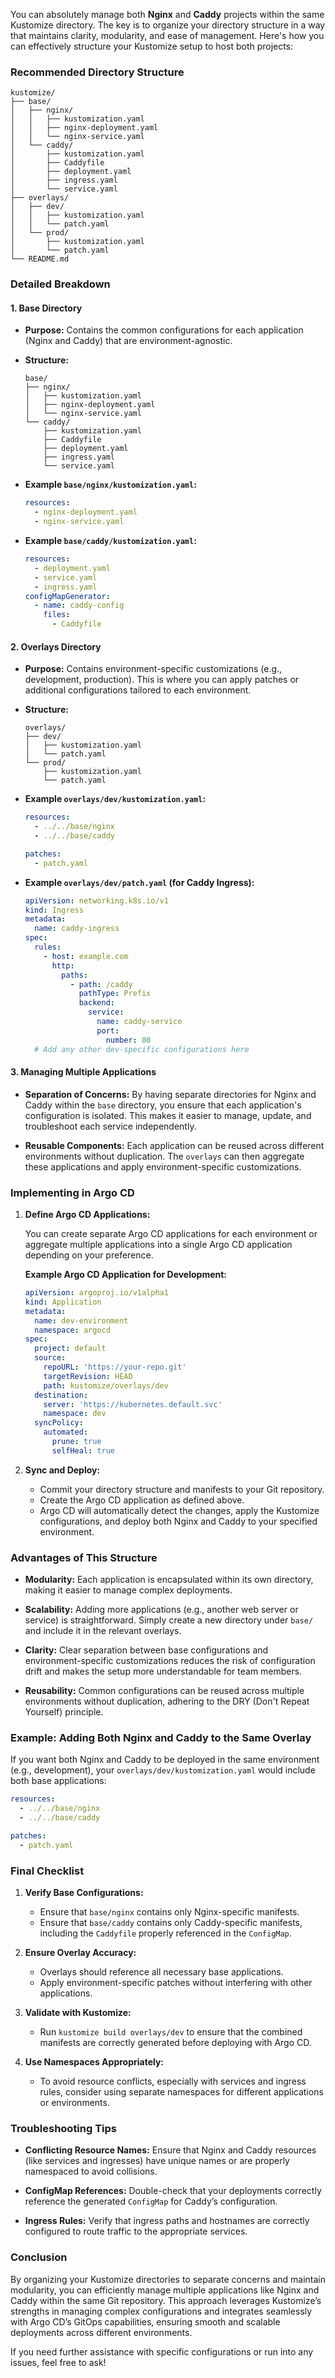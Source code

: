 You can absolutely manage both **Nginx** and **Caddy** projects within the same Kustomize directory. The key is to organize your directory structure in a way that maintains clarity, modularity, and ease of management. Here's how you can effectively structure your Kustomize setup to host both projects:

### **Recommended Directory Structure**

```
kustomize/
├── base/
│   ├── nginx/
│   │   ├── kustomization.yaml
│   │   ├── nginx-deployment.yaml
│   │   └── nginx-service.yaml
│   └── caddy/
│       ├── kustomization.yaml
│       ├── Caddyfile
│       ├── deployment.yaml
│       ├── ingress.yaml
│       └── service.yaml
├── overlays/
│   ├── dev/
│   │   ├── kustomization.yaml
│   │   └── patch.yaml
│   └── prod/
│       ├── kustomization.yaml
│       └── patch.yaml
└── README.md
```

### **Detailed Breakdown**

#### **1. Base Directory**

- **Purpose:** Contains the common configurations for each application (Nginx and Caddy) that are environment-agnostic.

- **Structure:**
  
  ```
  base/
  ├── nginx/
  │   ├── kustomization.yaml
  │   ├── nginx-deployment.yaml
  │   └── nginx-service.yaml
  └── caddy/
      ├── kustomization.yaml
      ├── Caddyfile
      ├── deployment.yaml
      ├── ingress.yaml
      └── service.yaml
  ```

- **Example `base/nginx/kustomization.yaml`:**
  
  ```yaml
  resources:
    - nginx-deployment.yaml
    - nginx-service.yaml
  ```

- **Example `base/caddy/kustomization.yaml`:**
  
  ```yaml
  resources:
    - deployment.yaml
    - service.yaml
    - ingress.yaml
  configMapGenerator:
    - name: caddy-config
      files:
        - Caddyfile
  ```

#### **2. Overlays Directory**

- **Purpose:** Contains environment-specific customizations (e.g., development, production). This is where you can apply patches or additional configurations tailored to each environment.

- **Structure:**
  
  ```
  overlays/
  ├── dev/
  │   ├── kustomization.yaml
  │   └── patch.yaml
  └── prod/
      ├── kustomization.yaml
      └── patch.yaml
  ```

- **Example `overlays/dev/kustomization.yaml`:**
  
  ```yaml
  resources:
    - ../../base/nginx
    - ../../base/caddy

  patches:
    - patch.yaml
  ```

- **Example `overlays/dev/patch.yaml` (for Caddy Ingress):**
  
  ```yaml
  apiVersion: networking.k8s.io/v1
  kind: Ingress
  metadata:
    name: caddy-ingress
  spec:
    rules:
      - host: example.com
        http:
          paths:
            - path: /caddy
              pathType: Prefix
              backend:
                service:
                  name: caddy-service
                  port:
                    number: 80
    # Add any other dev-specific configurations here
  ```

#### **3. Managing Multiple Applications**

- **Separation of Concerns:** By having separate directories for Nginx and Caddy within the `base` directory, you ensure that each application's configuration is isolated. This makes it easier to manage, update, and troubleshoot each service independently.

- **Reusable Components:** Each application can be reused across different environments without duplication. The `overlays` can then aggregate these applications and apply environment-specific customizations.

### **Implementing in Argo CD**

1. **Define Argo CD Applications:**
   
   You can create separate Argo CD applications for each environment or aggregate multiple applications into a single Argo CD application depending on your preference.

   **Example Argo CD Application for Development:**
   
   ```yaml
   apiVersion: argoproj.io/v1alpha1
   kind: Application
   metadata:
     name: dev-environment
     namespace: argocd
   spec:
     project: default
     source:
       repoURL: 'https://your-repo.git'
       targetRevision: HEAD
       path: kustomize/overlays/dev
     destination:
       server: 'https://kubernetes.default.svc'
       namespace: dev
     syncPolicy:
       automated:
         prune: true
         selfHeal: true
   ```

2. **Sync and Deploy:**
   
   - Commit your directory structure and manifests to your Git repository.
   - Create the Argo CD application as defined above.
   - Argo CD will automatically detect the changes, apply the Kustomize configurations, and deploy both Nginx and Caddy to your specified environment.

### **Advantages of This Structure**

- **Modularity:** Each application is encapsulated within its own directory, making it easier to manage complex deployments.
  
- **Scalability:** Adding more applications (e.g., another web server or service) is straightforward. Simply create a new directory under `base/` and include it in the relevant overlays.
  
- **Clarity:** Clear separation between base configurations and environment-specific customizations reduces the risk of configuration drift and makes the setup more understandable for team members.

- **Reusability:** Common configurations can be reused across multiple environments without duplication, adhering to the DRY (Don't Repeat Yourself) principle.

### **Example: Adding Both Nginx and Caddy to the Same Overlay**

If you want both Nginx and Caddy to be deployed in the same environment (e.g., development), your `overlays/dev/kustomization.yaml` would include both base applications:

```yaml
resources:
  - ../../base/nginx
  - ../../base/caddy

patches:
  - patch.yaml
```

### **Final Checklist**

1. **Verify Base Configurations:**
   - Ensure that `base/nginx` contains only Nginx-specific manifests.
   - Ensure that `base/caddy` contains only Caddy-specific manifests, including the `Caddyfile` properly referenced in the `ConfigMap`.

2. **Ensure Overlay Accuracy:**
   - Overlays should reference all necessary base applications.
   - Apply environment-specific patches without interfering with other applications.

3. **Validate with Kustomize:**
   - Run `kustomize build overlays/dev` to ensure that the combined manifests are correctly generated before deploying with Argo CD.

4. **Use Namespaces Appropriately:**
   - To avoid resource conflicts, especially with services and ingress rules, consider using separate namespaces for different applications or environments.

### **Troubleshooting Tips**

- **Conflicting Resource Names:** Ensure that Nginx and Caddy resources (like services and ingresses) have unique names or are properly namespaced to avoid collisions.
  
- **ConfigMap References:** Double-check that your deployments correctly reference the generated `ConfigMap` for Caddy’s configuration.

- **Ingress Rules:** Verify that ingress paths and hostnames are correctly configured to route traffic to the appropriate services.

### **Conclusion**

By organizing your Kustomize directories to separate concerns and maintain modularity, you can efficiently manage multiple applications like Nginx and Caddy within the same Git repository. This approach leverages Kustomize’s strengths in managing complex configurations and integrates seamlessly with Argo CD’s GitOps capabilities, ensuring smooth and scalable deployments across different environments.

If you need further assistance with specific configurations or run into any issues, feel free to ask!